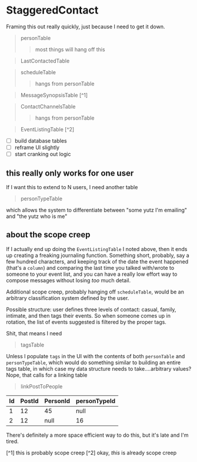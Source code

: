 # StaggeredContact

Framing this out really quickly, just because I need to get it down.

> personTable
>> most things will hang off this

> LastContactedTable

> scheduleTable
>>hangs from personTable

> MessageSynopsisTable [^1]

> ContactChannelsTable
>>hangs from personTable

> EventListingTable [^2]

- [ ] build database tables
- [ ] reframe UI slightly
- [ ] start cranking out logic

## this really only works for one user

If I want this to extend to N users, I need another table 

> personTypeTable

which allows the system to differentiate between "some yutz I'm emailing" and "the yutz who is me"

## about the scope creep

If I actually end up doing the `EventListingTable` I noted above, then it ends up creating a freaking journaling function. Something short, probably, say a few hundred characters, and keeping track of the date the event happened (that's a `column`) and comparing the last time you talked with/wrote to someone to your event list, and you can have a really low effort way to compose messages without losing *too* much detail. 

Additional scope creep, probably hanging off `scheduleTable`, would be an arbitrary classification system defined by the user. 

Possible structure: user defines three levels of contact: casual, family, intimate, and then tags their events. So when someone comes up in rotation, the list of events suggested is filtered by the proper tags. 

Shit, that means I need 

> tagsTable

Unless I populate `tags` in the UI with the contents of both `personTable` and `personTypeTable`, which would do something similar to building an entire tags table, in which case my data structure needs to take....arbitrary values? Nope, that calls for a linking table

> linkPostToPeople

| Id | PostId | PersonId | personTypeId |
| ----------- | ----------- | ----------- | ----------- |
| 1 | 12 | 45 | null |
| 2 | 12 | null | 16 |

There's definitely a more space efficient way to do this, but it's late and I'm tired.

[^1] this is probably scope creep
[^2] okay, *this* is already scope creep